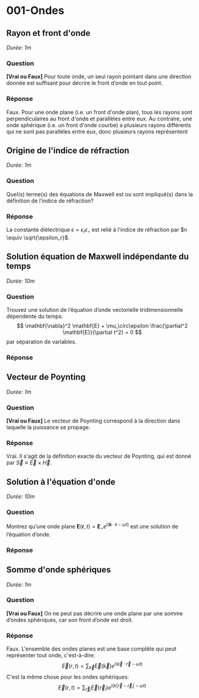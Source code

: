 # 001-Ondes

## Rayon et front d'onde

*Durée: 1m*

### Question

**[Vrai ou Faux]** Pour toute onde, un seul rayon pointant dans une direction donnée est suffisant pour décrire le front d’onde en tout point.

### Réponse

Faux. Pour une onde plane (i.e. un front d'onde plan), tous les rayons sont perpendiculaires au front d'onde et parallèles entre eux.  Au contraire, une onde sphérique (i.e. un front d'onde courbe) a plusieurs rayons différents qui ne sont pas parallèles entre eux, donc plusieurs rayons représentent 

## Origine de l'indice de réfraction

*Durée: 1m*

### Question

Quel(s) terme(s) des équations de Maxwell est ou sont impliqué(s) dans la définition de l’indice de réfraction?

### Réponse

La constante diélectrique $\epsilon = \epsilon_r \epsilon_\circ$ est relié à l'indice de réfraction par $n \equiv \sqrt{\epsilon_r}$.

## Solution équation de Maxwell indépendante du temps

*Durée: 10m*

### Question

Trouvez une solution de l’équation d’onde vectorielle tridimensionnelle dépendente du temps:
$$
\mathbf{\nabla}^2 \mathbf{E} + \mu_\circ\epsilon \frac{\partial^2 \mathbf{E}}{\partial t^2} = 0
$$
par séparation de variables.

### Réponse

## Vecteur de Poynting 

*Durée: 1m*

### Question

**[Vrai ou Faux]** Le vecteur de Poynting correspond à la direction dans laquelle la puissance se propage.

### Réponse

Vrai. Il s'agit de la définition exacte du vecteur de Poynting, qui est donné par $\vec{S} \equiv \vec{E}\times\vec{H}$.

## 

## Solution à l'équation d'onde

*Durée: 10m*

### Question

Montrez qu’une onde plane $\mathbf{E}\left( \mathbf{r}, t\right) = \mathbf{E}_\circ e^{i \left(\mathbf{k} \cdot \mathbf{r} - \omega t\right) }$ est une solution de l’équation d’onde.

### Réponse

## Somme d'onde sphériques

*Durée: 1m*

### Question

**[Vrai ou Faux]** On ne peut pas décrire une onde plane par une somme d’ondes sphériques, car son front d’onde est droit.

### Réponse

Faux.  L'ensemble des ondes planes est une base complète qui peut représenter tout onde, c'est-à-dire:
$$
\vec{E}(r,t) = \sum_{\vec{k}} \vec{E}(\vec{k})e^{i (\vec{k}\cdot\vec{r} - \omega t)}
$$
C'est la même chose pour les ondes sphériques:
$$
\vec{E}(r,t) = \sum_{\vec{r}_i} \vec{E}(\vec{r}_i)e^{i (k \left| \vec{r}-\vec{r}_i \right| - \omega t)}
$$

